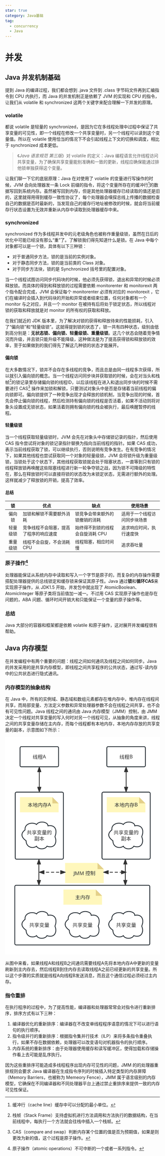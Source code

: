 ```yaml
---
star: true
category: Java基础
tag: 
  - concurrency
  - Java
---
```


# 并发
## Java 并发机制基础
提到 Java 的编译过程，我们都会想到 .java 文件到 .class 字节码文件再到汇编指令到 CPU 内执行，而 Java 的并发机制正是依赖了 JVM 的实现和 CPU 的指令，让我们从 volatile 和 synchronized 这两个关键字来配合理解一下并发的原理。

### volatile
都说 volatile 是轻量的 synchronized，是因为它在多线程处理中过程中保证了共享变量的可见性，即一个线程在修改一个共享变量时，另一个线程可以读到这个变量值。所以在 volatile 使用恰当的情况下不会引起线程上下文的切换和调度，相比于 synchronized 成本更低。

> 《_Java 语言规范 第三版_》对 volatile 的定义：Java 编程语言允许线程访问共享变量，为了确保共享变量能别准确和一致的更新，线程应确保能通过排他锁单独获得这个变量。

让我们聊一下它的底层原理：Java 在对使用了 volatile 的变量进行写操作的时候，JVM 会向处理器发一条 Lock 前缀的指令，将这个变量所存在的缓冲行[^one]的数据写回到系统内存。虽然被写回到内存，但是其他处理器缓存已经读取的值还是旧的，这里就得用得到缓存一致性协议了，每个处理器会嗅探总线上传播的数据检查自己的数据是否时最新的，当发现自己的缓存行地址被修改的时候，就会将当前缓存行状态设置为无效并重新从内存中读取到处理器缓存中来。

### synchronized
synchronized 作为多线程并发中的元老级角色也被称作重量级锁，虽然在日后的优化中可能已经没有那么“重”了。了解锁我们得先知道什么是锁。在 Java 中每个对象都可以是一个锁，具体有以下三种锁：

- 对于普通同步方法，锁的是当前的实例对象。
- 对于静态同步方法，锁的是当前类的 Class 对象。
- 对于同步方法块，锁的是 Synchronized 括号里的配置对象。

当一个线程试图访问同步代码块的时候，他必须先获得锁，退出和异常的时候必须释放锁。而具体的得到和释放锁的过程需要依赖 monitorenter 和 monitorexit 两个指令配合完成，JVM 会保证每个 monitorenter 必须有对应的 monitorexit ，它们在编译时会插入到代码块的开始和异常或者结束位置，任何对象都有一个 monitor 与之对应，并且一个 monitor 在被持有后将处于锁定状态，所以线程对锁的获取和释放就是对 monitor 的所有权的获取和释放。

在我们就近的 JDK 版本里，为了解决对锁的获得和释放待来的性能损耗，引入了“偏向锁”和“轻量级锁”。这就得提到锁的状态了，锁一共有四种状态，级别由低到高分别是：**无状态锁、偏向锁、轻量级锁、重量级锁**。这几个状态会随着竞争情况而升级，并且锁只能升级不能降级，这种做法是为了提高获得锁和释放锁的效率，至于如果做到的我们得先了解这几种锁的状态才能展开。

#### 偏向锁
在大多数情况下，锁并不会存在多线程的竞争，而且总是由同一线程多次获得，所以就引入偏向锁的概念。当一个线程访问同步块并获取锁的时候，会在对当头和栈帧[^two]的锁记录里存储偏向锁的线程ID，以后该线程在进入和退出同步块的时候不需要进行 CAS[^three] 操作来加锁和解锁，只要测试对象头中是否是存储着当前线程的偏向锁即可。偏向锁提供了一种竞争出现才会释放的锁机制，当竞争出现的时候，首先会停止偏向锁的线程，然后检测持有偏向锁的线程是否活着，如果不活动则将对象头设置成无锁状态，如果活着则拥有偏向锁的栈会被执行，最后唤醒暂停的线程。

#### 轻量级锁
当一个线程获取轻量级锁时，JVM 会先在对象头中存储锁记录的指针，然后使用 CAS 指令尝试将对象的锁记录指针替换为指向当前线程的指针。如果 CAS 成功，表示当前线程获取了锁，可以继续执行，否则说明有竞争发生。在有竞争的情况下，如果其他线程也尝试获取同一个对象的轻量级锁，JVM 会将锁升级为重量级锁，当锁处于这个状态下，其他线程获取锁就会处于阻塞状态，一直等到只有锁的线程释放锁再唤醒这些阻塞线程进行新一轮争夺锁之战，因为锁不可降级的特性在，那么在释放锁时可以直接将锁的状态改为未锁定状态，无需进行额外的处理。这样就减少了释放锁的开销，提高了效率。

#### 总结

| 锁 | 优点| 缺点 | 使用场景 |
| :---: | --- | --- | --- |
| 偏向锁 | 加锁和解锁不需要额外消耗 | 锁竞争会带来额外的锁撤销的消耗 | 适用于一个线程访问同步块场景 |
| 轻量级锁 | 竞争线程不会阻塞，提高了程序的响应速度 | 始终得不到锁的线程会自旋消耗 CPU | 追求响应时间，执行速度快 |
| 重量级锁 | 线程不会自旋，不会消耗 CPU | 线程阻塞，相应时间慢 | 追求吞吐量 |

### 原子操作[^four]
处理器能保证从系统内存中读取和写入一个字节是原子的，而复杂的内存操作需要搭配处理器提供的总线锁定和缓存锁来保证其原子性。Java 通过**锁**和**循环CAS**来实现原子操作，从 JDK1.5 开始，并发包中就出现了 AtomicBoolean、AtomicInteger 等原子类将当前值加一减一。不过用 CAS 实现原子操作也是存在问题的，ABA 问题、循环时间开销大和只能保证一个变量的原子操作等。

### 总结
Java 大部分的容器和框架都是依赖 volatile 和原子操作，这对展开并发编程很有帮助。

## Java 内存模型
在并发编程中有两个重要的问题：线程之间如何通讯及线程之间如何同步。Java 的并发采用的是共享内存模型，即线程之间共享程序的公共状态，通过写-读内存中的公共状态进行隐式通讯。

### 内存模型的抽象结构
在 Java 中，所有的实例域、静态域和数组元素都存在堆内存中，堆内存在线程间共享，而局部变量、方法定义参数和异常处理器参数不会在线程之间共享，也不会有可见性问题。Java 线程之间的通讯由 Java 内存模型（JMM）控制，由 JMM 决定一个线程对共享变量的写入何时对另一个线程可见，从抽象的角度来讲，线程之间的共享变量存储在主内存，而每个线程都有本地内存，本地内存存放的共享变量的副本，示意图如下所示：

![Java 内存模型抽象结构图](/assets/images/study/backend/java/basic/concurrency/jmm.svg "Java 内存模型抽象结构图")

从图中来看，如果线程A和线程B之间通讯需要线程A先将本地内存A中更新的变量刷新到主内存去，然后线程B到住内存去读取线程A之前已经更新的共享变量。所以这个步骤的实质就是线程A向线程B发送消息，而且这个通信过程必须经过主内存。

### 指令重排
在执行程序的过程中，为了提高性能，编译器和处理器常常会对指令进行重新排序，排序方式有以下三种：

1. 编译器优化的重新排序：编译器在不改变单线程程序语意的情况下可以进行语句的执行顺序。
2. 指令级并行的重新排序：根据指令集并行技术（ILP）来将多条指令重叠执行，如果不存在数据依赖，处理器可以改变语句对机器指令的执行顺序。
3. 内存系统的重新排序：由于处理器使用缓存和读写缓冲区，使得加载和存储操作看上去可能是乱序执行。

因为这些重排序可能造成多线程程序出现内存可见性的问题，JMM 的的处理器重排规则会要求 Java 编译器在生成指令序列的时候插入特定类型的内存屏障（Memory Barriers，也被称为 Memeory Fence），JMM 属于语言级别的内存模型，它确保在不同编译器和不同处理器平台上通过禁止重排序来提供一致的内存可见性保证。



[^one]: 缓冲行（cache line）缓存中可以分配的最小单位。
[^two]: 栈帧（Stack Frame）支持虚拟机进行方法调用和方法执行的数据结构，在当前线程中，每执行一个方法就会往栈中插入一个栈帧。
[^three]: CAS（compare and swap）判断内存某个位置的值是否为预期值，如果是则更改为新的值，这个过程是原子操作。
[^four]: 原子操作（atomic operations）不可中断的一个或者一系列指令。